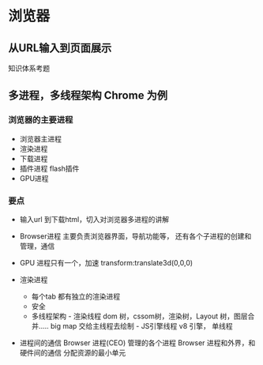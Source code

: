 # 浏览器
## 从URL输入到页面展示
知识体系考题

## 多进程，多线程架构 Chrome 为例
### 浏览器的主要进程
- 浏览器主进程
- 渲染进程
- 下载进程
- 插件进程 flash插件 
- GPU进程 
### 要点
- 输入url 到下载html，切入对浏览器多进程的讲解
- Browser进程 主要负责浏览器界面，导航功能等，
   还有各个子进程的创建和管理，通信
- GPU 进程只有一个，加速
   transform:translate3d(0,0,0)
- 渲染进程
    - 每个tab 都有独立的渲染进程
    - 安全
    - 多线程架构
          - 渲染线程 dom 树，cssom树，渲染树，Layout 树，图层合并.....
          big map 交给主线程去绘制
          - JS引擎线程 v8 引擎， 单线程 

- 进程间的通信
  Browser 进程(CEO) 管理的各个进程
   Browser 进程和外界，和硬件间的通信
   分配资源的最小单元